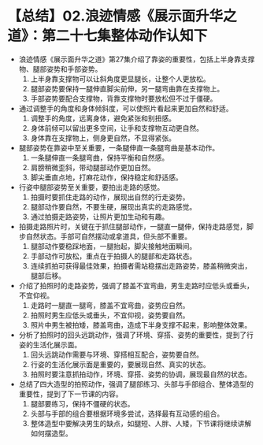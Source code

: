 # 【总结】02.浪迹情感《展示面升华之道》：第二十七集整体动作认知下

-   浪迹情感《展示面升华之道》第27集介绍了靠姿的重要性，包括上半身靠支撑物、腿部姿势和手部姿势。
    1.  上半身靠支撑物可以让斜角度更显腿长，让整个人更放松。
    2.  腿部姿势要保持一腿伸直脚尖前伸，另一腿弯曲靠在支撑物上。
    3.  手部姿势要配合支撑物，背靠支撑物时要放松但不过于僵硬。
-   通过调整手的角度和身体倾斜度，可以使照片看起来更加自然和舒适。
    1.  调整手的角度，远离身体，避免紧张和别扭感。
    2.  身体前倾可以留出更多空间，让手和支撑物互动更自然。
    3.  身体靠在支撑物上，侧身更自然，不显得紧张。
-   腿部姿势在靠姿中至关重要，一条腿伸直一条腿弯曲是基本动作。
    1.  一条腿伸直一条腿弯曲，保持平衡和自然感。
    2.  肩膀稍微歪斜，带动腿部动作更加自然。
    3.  脚尖垂直点地，打麻花动作，保持稳定和舒适感。
-   行姿中腿部姿势至关重要，要拍出走路的感觉。
    1.  拍摄时要抓住走路的动作，展现出自然的行走姿势。
    2.  腿部动作要自然，不要生硬，展现出真实的走路感觉。
    3.  通过拍摄走路姿势，让照片更加生动和有趣。
-   拍摄走路照片时，关键在于抓住腿部动作，一腿直一腿伸，保持走路感觉，脚步自然状态。手部可自然摆动或拿道具，但头部不重要。
    1.  腿部动作要稳踩地面，一腿抬起，脚尖接触地面瞬间。
    2.  手部动作可放松，重点在于拍摄人的腿部和走路状态。
    3.  连续抓拍可获得最佳效果，拍摄者需站稳摆出走路姿势，膝盖稍微突出，腿部后移。
-   介绍了拍照时的走路姿势，强调了膝盖不宜弯曲，男生走路时应低头或垂头，不宜仰视。
    1.  走路时一腿直一腿弯，膝盖不宜弯曲，姿势应自然。
    2.  拍照时男生应低头或垂头，不宜仰视，姿势要自然。
    3.  照片中男生被拍矮，膝盖弯曲，造成下半身支撑不起来，影响整体效果。
-   分析了拍照时的回头远跳动作，强调了环境、穿搭、姿势的重要性，提到了行姿的生活化展示面。
    1.  回头远跳动作需要与环境、穿搭相互配合，姿势要自然。
    2.  行姿的生活化展示面是重要的，要展现自然、真实的状态。
    3.  拍照时要注意抓拍动作，环境、穿搭、姿势的协调，展现最自然的状态。
-   总结了四大造型的拍照动作，强调了腿部练习、头部与手部组合、整体造型的重要性，提到了下一节课的内容。
    1.  腿部要练习，保持不僵硬的状态。
    2.  头部与手部的组合要根据环境多尝试，选择最有互动感的组合。
    3.  整体造型中要解决男生的缺点，如腿短、人胖、人矮，下节课将继续讲解如何摆造型。